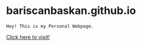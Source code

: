 # bariscanbaskan.github.io
`Hey! This is my Personal Webpage.`


[Click here to visit!](https://bariscanbaskan.github.io/)

